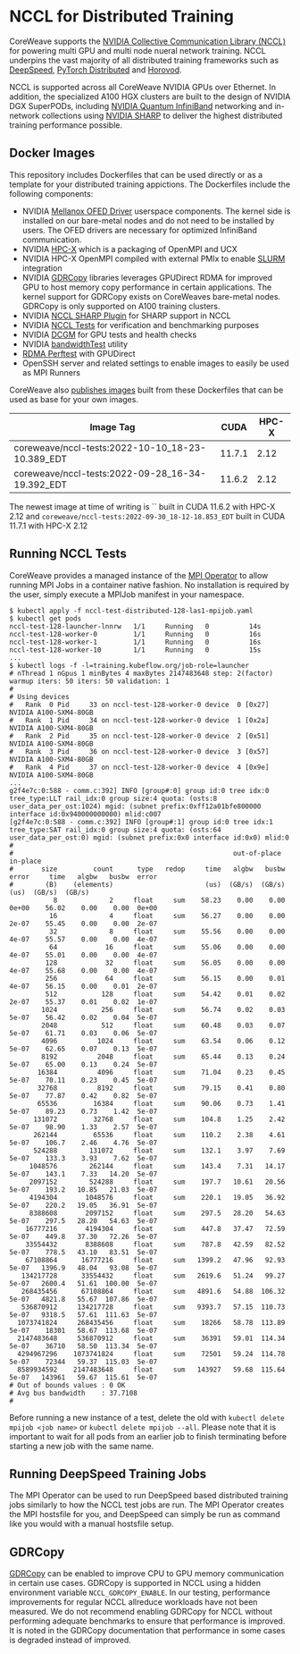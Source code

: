 # NCCL for Distributed Training

CoreWeave supports the [NVIDIA Collective Communication Library (NCCL)](https://developer.nvidia.com/nccl) for powering multi GPU and multi node nueral network training. NCCL underpins the vast majority of all distributed training frameworks such as [DeepSpeed](https://github.com/microsoft/DeepSpeed), [PyTorch Distributed](https://pytorch.org/tutorials/beginner/dist_overview.html) and [Horovod](https://horovod.readthedocs.io/en/stable/gpus_include.html).

NCCL is supported across all CoreWeave NVIDIA GPUs over Ethernet. In addition, the specialized A100 HGX clusters are built to the design of NVIDIA DGX SuperPODs, including [NVIDIA Quantum InfiniBand](https://www.nvidia.com/en-us/networking/quantum2/) networking and in-network collections using [NVIDIA SHARP](https://docs.nvidia.com/networking/display/SHARPv270/Introduction) to deliver the highest distributed training performance possible.

## Docker Images
This repository includes Dockerfiles that can be used directly or as a template for your distributed training appictions. The Dockerfiles include the following components:
- NVIDIA [Mellanox OFED Driver](https://network.nvidia.com/products/infiniband-drivers/linux/mlnx_ofed/) userspace components. The kernel side is installed on our bare-metal nodes and do not need to be installed by users. The OFED drivers are necessary for optimized InfiniBand communication.
- NVIDIA [HPC-X](https://developer.nvidia.com/networking/hpc-x) which is a packaging of OpenMPI and UCX
- NVIDIA HPC-X OpenMPI compiled with external PMIx to enable [SLURM](https://slurm.schedmd.com/) integration
- NVIDIA [GDRCopy](https://developer.nvidia.com/gdrcopy) libraries leverages GPUDirect RDMA for improved GPU to host memory copy performance in certain applications. The kernel support for GDRCopy exists on CoreWeaves bare-metal nodes. GDRCopy is only supported on A100 training clusters.
- NVIDIA [NCCL SHARP Plugin](https://github.com/Mellanox/nccl-rdma-sharp-plugins) for SHARP support in NCCL
- NVIDIA [NCCL Tests](https://github.com/NVIDIA/nccl-tests) for verification and benchmarking purposes
- NVIDIA [DCGM](https://developer.nvidia.com/dcgm) for GPU tests and health checks
- NVIDIA [bandwidthTest](https://docs.nvidia.com/cuda/demo-suite/index.html#bandwidthTest) utility
- [RDMA Perftest](https://github.com/linux-rdma/perftest/) with GPUDirect
- OpenSSH server and related settings to enable images to easily be used as MPI Runners

CoreWeave also [publishes images](https://hub.docker.com/r/coreweave/nccl-tests/tags) built from these Dockerfiles that can be used as base for your own images.

| **Image Tag** | **CUDA** | **HPC-X** |
|---------------|----------|-----------|
| coreweave/nccl-tests:2022-10-10_18-23-10.389_EDT            | 11.7.1   | 2.12      |
| coreweave/nccl-tests:2022-09-28_16-34-19.392_EDT            | 11.6.2   | 2.12      |

The newest image at time of writing is `` built in CUDA 11.6.2 with HPC-X 2.12 and `coreweave/nccl-tests:2022-09-30_18-12-18.853_EDT` built in CUDA 11.7.1 with HPC-X 2.12

## Running NCCL Tests
CoreWeave provides a managed instance of the [MPI Operator](https://github.com/kubeflow/mpi-operator) to allow running MPI Jobs in a container native fashion. No installation is required by the user, simply execute a MPIJob manifest in your namespace.

```
$ kubectl apply -f nccl-test-distributed-128-las1-mpijob.yaml
$ kubectl get pods
nccl-test-128-launcher-lnnrw   1/1     Running   0          14s
nccl-test-128-worker-0         1/1     Running   0          16s
nccl-test-128-worker-1         1/1     Running   0          16s
nccl-test-128-worker-10        1/1     Running   0          15s
...
$ kubectl logs -f -l=training.kubeflow.org/job-role=launcher
# nThread 1 nGpus 1 minBytes 4 maxBytes 2147483648 step: 2(factor) warmup iters: 50 iters: 50 validation: 1 
#
# Using devices
#   Rank  0 Pid     33 on nccl-test-128-worker-0 device  0 [0x27] NVIDIA A100-SXM4-80GB
#   Rank  1 Pid     34 on nccl-test-128-worker-0 device  1 [0x2a] NVIDIA A100-SXM4-80GB
#   Rank  2 Pid     35 on nccl-test-128-worker-0 device  2 [0x51] NVIDIA A100-SXM4-80GB
#   Rank  3 Pid     36 on nccl-test-128-worker-0 device  3 [0x57] NVIDIA A100-SXM4-80GB
#   Rank  4 Pid     37 on nccl-test-128-worker-0 device  4 [0x9e] NVIDIA A100-SXM4-80GB
...
g2f4e7c:0:588 - comm.c:392] INFO [group#:0] group id:0 tree idx:0 tree_type:LLT rail_idx:0 group size:4 quota: (osts:8 user_data_per_ost:1024) mgid: (subnet prefix:0xff12a01bfe800000 interface id:0x940000000000) mlid:c007
[g2f4e7c:0:588 - comm.c:392] INFO [group#:1] group id:0 tree idx:1 tree_type:SAT rail_idx:0 group size:4 quota: (osts:64 user_data_per_ost:0) mgid: (subnet prefix:0x0 interface id:0x0) mlid:0
#
#                                                       out-of-place                       in-place          
#       size         count      type   redop     time   algbw   busbw  error     time   algbw   busbw  error
#        (B)    (elements)                       (us)  (GB/s)  (GB/s)            (us)  (GB/s)  (GB/s)       
           8             2     float     sum    58.23    0.00    0.00  0e+00    56.02    0.00    0.00  0e+00
          16             4     float     sum    56.27    0.00    0.00  2e-07    55.45    0.00    0.00  2e-07
          32             8     float     sum    55.56    0.00    0.00  4e-07    55.57    0.00    0.00  4e-07
          64            16     float     sum    55.06    0.00    0.00  4e-07    55.01    0.00    0.00  4e-07
         128            32     float     sum    56.05    0.00    0.00  4e-07    55.68    0.00    0.00  4e-07
         256            64     float     sum    56.15    0.00    0.01  4e-07    56.15    0.00    0.01  2e-07
         512           128     float     sum    54.42    0.01    0.02  2e-07    55.37    0.01    0.02  1e-07
        1024           256     float     sum    56.74    0.02    0.03  5e-07    56.42    0.02    0.04  5e-07
        2048           512     float     sum    60.48    0.03    0.07  5e-07    61.71    0.03    0.06  5e-07
        4096          1024     float     sum    63.54    0.06    0.12  5e-07    62.65    0.07    0.13  5e-07
        8192          2048     float     sum    65.44    0.13    0.24  5e-07    65.00    0.13    0.24  5e-07
       16384          4096     float     sum    71.04    0.23    0.45  5e-07    70.11    0.23    0.45  5e-07
       32768          8192     float     sum    79.15    0.41    0.80  5e-07    77.87    0.42    0.82  5e-07
       65536         16384     float     sum    90.06    0.73    1.41  5e-07    89.23    0.73    1.42  5e-07
      131072         32768     float     sum    104.8    1.25    2.42  5e-07    98.90    1.33    2.57  5e-07
      262144         65536     float     sum    110.2    2.38    4.61  5e-07    106.7    2.46    4.76  5e-07
      524288        131072     float     sum    132.1    3.97    7.69  5e-07    133.3    3.93    7.62  5e-07
     1048576        262144     float     sum    143.4    7.31   14.17  5e-07    143.1    7.33   14.20  5e-07
     2097152        524288     float     sum    197.7   10.61   20.56  5e-07    193.2   10.85   21.03  5e-07
     4194304       1048576     float     sum    220.1   19.05   36.92  5e-07    220.2   19.05   36.91  5e-07
     8388608       2097152     float     sum    297.5   28.20   54.63  5e-07    297.5   28.20   54.63  5e-07
    16777216       4194304     float     sum    447.8   37.47   72.59  5e-07    449.8   37.30   72.26  5e-07
    33554432       8388608     float     sum    787.8   42.59   82.52  5e-07    778.5   43.10   83.51  5e-07
    67108864      16777216     float     sum   1399.2   47.96   92.93  5e-07   1396.9   48.04   93.08  5e-07
   134217728      33554432     float     sum   2619.6   51.24   99.27  5e-07   2600.4   51.61  100.00  5e-07
   268435456      67108864     float     sum   4891.6   54.88  106.32  5e-07   4821.8   55.67  107.86  5e-07
   536870912     134217728     float     sum   9393.7   57.15  110.73  5e-07   9318.5   57.61  111.63  5e-07
  1073741824     268435456     float     sum    18266   58.78  113.89  5e-07    18301   58.67  113.68  5e-07
  2147483648     536870912     float     sum    36391   59.01  114.34  5e-07    36710   58.50  113.34  5e-07
  4294967296    1073741824     float     sum    72501   59.24  114.78  5e-07    72344   59.37  115.03  5e-07
  8589934592    2147483648     float     sum   143927   59.68  115.64  5e-07   143961   59.67  115.61  5e-07
# Out of bounds values : 0 OK
# Avg bus bandwidth    : 37.7108
#
```

Before running a new instance of a test, delete the old with `kubectl delete mpijob <job name>` or `kubectl delete mpijob --all`. Please note that it is important to wait for all pods from an earlier job to finish terminating before starting a new job with the same name.

## Running DeepSpeed Training Jobs
The MPI Operator can be used to run DeepSpeed based distributed training jobs similarly to how the NCCL test jobs are run. The MPI Operator creates the MPI hostsfile for you, and DeepSpeed can simply be run as command like you would with a manual hostsfile setup.

## GDRCopy
[GDRCopy](https://developer.nvidia.com/gdrcopy) can be enabled to improve CPU to GPU memory communication in certain use cases. GDRCopy is supported in NCCL using a hidden environment variable `NCCL_GDRCOPY_ENABLE`. In our testing, performance improvements for regular NCCL allreduce workloads have not been measured. We do not recommend enabling GDRCopy for NCCL without performing adequate benchmarks to ensure that performance is improved. It is noted in the GDRCopy documentation that performance in some cases is degraded instead of improved.
